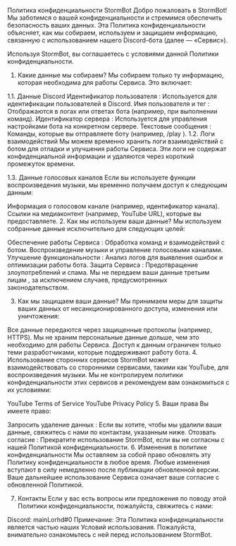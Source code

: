 Политика конфиденциальности StormBot
Добро пожаловать в StormBot! Мы заботимся о вашей конфиденциальности и стремимся обеспечить безопасность ваших данных. Эта Политика конфиденциальности объясняет, как мы собираем, используем и защищаем информацию, связанную с использованием нашего Discord-бота (далее — «Сервис»).

Используя StormBot, вы соглашаетесь с условиями данной Политики конфиденциальности.

1. Какие данные мы собираем?
Мы собираем только ту информацию, которая необходима для работы Сервиса. Это включает:

1.1. Данные Discord
Идентификатор пользователя : Используется для идентификации пользователей в Discord.
Имя пользователя и тег : Отображаются в логах или ответах бота (например, при выполнении команд).
Идентификатор сервера : Используется для управления настройками бота на конкретном сервере.
Текстовые сообщения : Команды, которые вы отправляете боту (например, /play <url>).
1.2. Логи взаимодействий
Мы можем временно хранить логи взаимодействий с ботом для отладки и улучшения работы Сервиса. Эти логи не содержат конфиденциальной информации и удаляются через короткий промежуток времени.

1.3. Данные голосовых каналов
Если вы используете функции воспроизведения музыки, мы временно получаем доступ к следующим данным:

Информация о голосовом канале (например, идентификатор канала).
Ссылки на медиаконтент (например, YouTube URL), которые вы предоставляете.
2. Как мы используем ваши данные?
Мы используем собранные данные исключительно для следующих целей:

Обеспечение работы Сервиса :
Обработка команд и взаимодействий с ботом.
Воспроизведение музыки и управление голосовыми каналами.
Улучшение функциональности :
Анализ логов для выявления ошибок и оптимизации работы бота.
Защита Сервиса :
Предотвращение злоупотреблений и спама.
Мы не передаем ваши данные третьим лицам , за исключением случаев, предусмотренных законодательством.

3. Как мы защищаем ваши данные?
Мы принимаем меры для защиты ваших данных от несанкционированного доступа, изменения или уничтожения:

Все данные передаются через защищенные протоколы (например, HTTPS).
Мы не храним персональные данные дольше, чем это необходимо для работы Сервиса.
Доступ к данным ограничен только теми разработчиками, которые поддерживают работу бота.
4. Использование сторонних сервисов
StormBot может взаимодействовать со сторонними сервисами, такими как YouTube, для воспроизведения музыки. Мы не контролируем политики конфиденциальности этих сервисов и рекомендуем вам ознакомиться с их условиями:

YouTube Terms of Service
YouTube Privacy Policy
5. Ваши права
Вы имеете право:

Запросить удаление данных : Если вы хотите, чтобы мы удалили ваши данные, свяжитесь с нами по контактам, указанным ниже.
Отозвать согласие : Прекратите использование StormBot, если вы не согласны с нашей Политикой конфиденциальности.
6. Изменения в политике конфиденциальности
Мы оставляем за собой право обновлять эту Политику конфиденциальности в любое время. Любые изменения вступают в силу немедленно после публикации обновленной версии. Ваше дальнейшее использование Сервиса означает ваше согласие с обновленной Политикой.

7. Контакты
Если у вас есть вопросы или предложения по поводу этой Политики конфиденциальности, пожалуйста, свяжитесь с нами:

Discord: mainLorhd#0
Примечание:
Эта Политика конфиденциальности является частью наших Условий использования. Пожалуйста, внимательно ознакомьтесь с ней перед использованием StormBot.